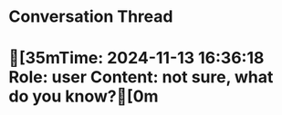 # Conversation Thread

[35mTime: 2024-11-13 16:36:18
Role: user
Content: not sure, what do you know?[0m
==================================================
